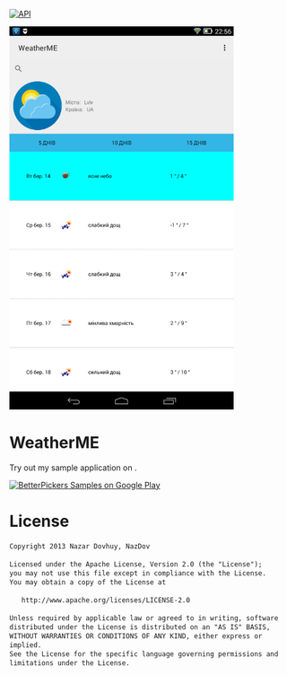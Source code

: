[![API](https://img.shields.io/badge/API-10%2B-brightgreen.svg?style=flat)](https://android-arsenal.com/api?level=10)

<img src="https://raw.githubusercontent.com/NazDov/WeatherME/master/samples/screenshot.png" width="400" >

WeatherME
=========================

Try out my sample application on .

<a href="http://s000.tinyupload.com/download.php?file_id=22153366913794932319&t=2215336691379493231906967">
  <img alt="BetterPickers Samples on Google Play"
         src="http://diylogodesigns.com/blog/wp-content/uploads/2016/06/blue-color-free-Download-Button.png" width="140" />
</a>


License
=======

    Copyright 2013 Nazar Dovhuy, NazDov

    Licensed under the Apache License, Version 2.0 (the "License");
    you may not use this file except in compliance with the License.
    You may obtain a copy of the License at

       http://www.apache.org/licenses/LICENSE-2.0

    Unless required by applicable law or agreed to in writing, software
    distributed under the License is distributed on an "AS IS" BASIS,
    WITHOUT WARRANTIES OR CONDITIONS OF ANY KIND, either express or implied.
    See the License for the specific language governing permissions and
    limitations under the License.

